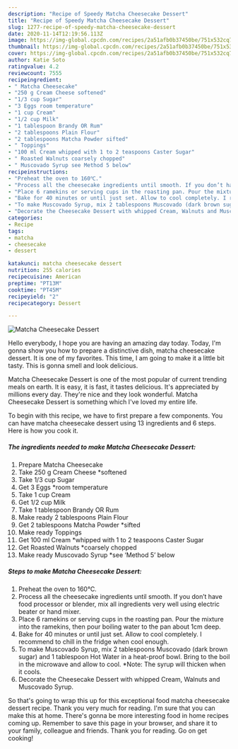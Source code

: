 ```yaml
---
description: "Recipe of Speedy Matcha Cheesecake Dessert"
title: "Recipe of Speedy Matcha Cheesecake Dessert"
slug: 1277-recipe-of-speedy-matcha-cheesecake-dessert
date: 2020-11-14T12:19:56.113Z
image: https://img-global.cpcdn.com/recipes/2a51afb0b37450be/751x532cq70/matcha-cheesecake-dessert-recipe-main-photo.jpg
thumbnail: https://img-global.cpcdn.com/recipes/2a51afb0b37450be/751x532cq70/matcha-cheesecake-dessert-recipe-main-photo.jpg
cover: https://img-global.cpcdn.com/recipes/2a51afb0b37450be/751x532cq70/matcha-cheesecake-dessert-recipe-main-photo.jpg
author: Katie Soto
ratingvalue: 4.2
reviewcount: 7555
recipeingredient:
- " Matcha Cheesecake"
- "250 g Cream Cheese softened"
- "1/3 cup Sugar"
- "3 Eggs room temperature"
- "1 cup Cream"
- "1/2 cup Milk"
- "1 tablespoon Brandy OR Rum"
- "2 tablespoons Plain Flour"
- "2 tablespoons Matcha Powder sifted"
- " Toppings"
- "100 ml Cream whipped with 1 to 2 teaspoons Caster Sugar"
- " Roasted Walnuts coarsely chopped"
- " Muscovado Syrup see Method 5 below"
recipeinstructions:
- "Preheat the oven to 160℃."
- "Process all the cheesecake ingredients until smooth. If you don’t have food processor or blender, mix all ingredients very well using electric beater or hand mixer."
- "Place 6 ramekins or serving cups in the roasting pan. Pour the mixture into the ramekins, then pour boiling water to the pan about 1cm deep."
- "Bake for 40 minutes or until just set. Allow to cool completely. I recommend to chill in the fridge when cool enough."
- "To make Muscovado Syrup, mix 2 tablespoons Muscovado (dark brown sugar) and 1 tablespoon Hot Water in a heat-proof bowl. Bring to the boil in the microwave and allow to cool. *Note: The syrup will thicken when it cools."
- "Decorate the Cheesecake Dessert with whipped Cream, Walnuts and Muscovado Syrup."
categories:
- Recipe
tags:
- matcha
- cheesecake
- dessert

katakunci: matcha cheesecake dessert 
nutrition: 255 calories
recipecuisine: American
preptime: "PT13M"
cooktime: "PT45M"
recipeyield: "2"
recipecategory: Dessert

---
```



![Matcha Cheesecake Dessert](https://img-global.cpcdn.com/recipes/2a51afb0b37450be/751x532cq70/matcha-cheesecake-dessert-recipe-main-photo.jpg)

Hello everybody, I hope you are having an amazing day today. Today, I'm gonna show you how to prepare a distinctive dish, matcha cheesecake dessert. It is one of my favorites. This time, I am going to make it a little bit tasty. This is gonna smell and look delicious.

Matcha Cheesecake Dessert is one of the most popular of current trending meals on earth. It is easy, it is fast, it tastes delicious. It's appreciated by millions every day. They're nice and they look wonderful. Matcha Cheesecake Dessert is something which I've loved my entire life.




To begin with this recipe, we have to first prepare a few components. You can have matcha cheesecake dessert using 13 ingredients and 6 steps. Here is how you cook it.

<!--inarticleads1-->

##### The ingredients needed to make Matcha Cheesecake Dessert:

1. Prepare  Matcha Cheesecake
1. Take 250 g Cream Cheese *softened
1. Take 1/3 cup Sugar
1. Get 3 Eggs *room temperature
1. Take 1 cup Cream
1. Get 1/2 cup Milk
1. Take 1 tablespoon Brandy OR Rum
1. Make ready 2 tablespoons Plain Flour
1. Get 2 tablespoons Matcha Powder *sifted
1. Make ready  Toppings
1. Get 100 ml Cream *whipped with 1 to 2 teaspoons Caster Sugar
1. Get  Roasted Walnuts *coarsely chopped
1. Make ready  Muscovado Syrup *see ‘Method 5’ below




<!--inarticleads2-->

##### Steps to make Matcha Cheesecake Dessert:

1. Preheat the oven to 160℃.
1. Process all the cheesecake ingredients until smooth. If you don’t have food processor or blender, mix all ingredients very well using electric beater or hand mixer.
1. Place 6 ramekins or serving cups in the roasting pan. Pour the mixture into the ramekins, then pour boiling water to the pan about 1cm deep.
1. Bake for 40 minutes or until just set. Allow to cool completely. I recommend to chill in the fridge when cool enough.
1. To make Muscovado Syrup, mix 2 tablespoons Muscovado (dark brown sugar) and 1 tablespoon Hot Water in a heat-proof bowl. Bring to the boil in the microwave and allow to cool. *Note: The syrup will thicken when it cools.
1. Decorate the Cheesecake Dessert with whipped Cream, Walnuts and Muscovado Syrup.




So that's going to wrap this up for this exceptional food matcha cheesecake dessert recipe. Thank you very much for reading. I'm sure that you can make this at home. There's gonna be more interesting food in home recipes coming up. Remember to save this page in your browser, and share it to your family, colleague and friends. Thank you for reading. Go on get cooking!
